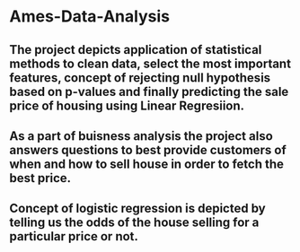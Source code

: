 # Ames-Data-Analysis
## The project depicts application of statistical methods to clean data, select the most important features, concept of rejecting null hypothesis based on p-values and finally predicting the sale price of housing using Linear Regresiion.
## As a part of buisness analysis the project also answers questions to best provide customers of when and how to sell house in order to fetch the best price.
## Concept of logistic regression is depicted by telling us the odds of the house selling for a particular price or not.
